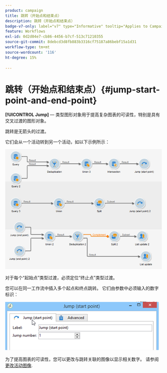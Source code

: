 ```yaml
---
product: campaign
title: 跳转（开始点和结束点）
description: 跳转（开始点和结束点）
badge-v7-only: label="v7" type="Informative" tooltip="Applies to Campaign Classic v7 only"
feature: Workflows
exl-id: 0d2d04e7-cb86-4456-b7cf-513c71210355
source-git-commit: 8debcd3d8fb883b3316cf75187a86bebf15a1d31
workflow-type: tm+mt
source-wordcount: '116'
ht-degree: 15%

---
```


# 跳转（开始点和结束点）{#jump-start-point-and-end-point}



**[!UICONTROL Jump]**  — 类型图形对象用于提高复杂图表的可读性，特别是具有交叉过渡的图形对象。

跳转是无箭头的过渡。

它们会从一个活动转到另一个活动，如以下示例所示：

![](assets/s_user_segmentation_jump_sample.png)

对于每个“起始点”类型过渡，必须定位“终止点”类型过渡。

您可以在同一工作流中插入多个起点和终点跳转。 它们由参数中必须输入的数字标识：

![](assets/s_user_segmentation_jump_in.png)

为了提高图表的可读性，您可以更改与跳转关联的图像以显示相关数字。 请参阅 [更改活动图像](managing-activity-images.md).
